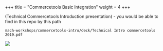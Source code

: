 +++
title = "Commercetools Basic Integration"
weight = 4
+++

(Technical Commercetools Introduction presentation) - you would be able to find in this repo by this path

```
mach-workshops/commercetools-intro/deck/Technical Intro commercetools 2019.pdf
```

![](/images/additional/extensions.png)

